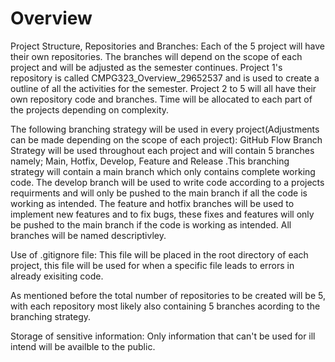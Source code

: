 # Overview

Project Structure, Repositories and Branches: Each of the 5 project will have their own repositories. The branches will depend on the scope of each project and will be adjusted as the semester continues. 
Project 1's repository is called CMPG323_Overview_29652537 and is used to create a outline of all the activities for the semester.
Project 2 to 5 will all have their own repository code and branches.
Time will be allocated to each part of the projects depending on complexity.

The following branching strategy will be used in every project(Adjustments can be made depending on the scope of each project): GitHub Flow Branch Strategy will be used throughout each project and will contain 5 branches namely; Main, Hotfix, Develop, Feature and Release .This branching strategy will contain a main branch which only contains complete working code. The develop branch will be used to write code according to a projects requirments and will only be pushed to the main branch if all the code is working as intended. The feature and hotfix branches will be used to implement new features and to fix bugs, these fixes and features will only be pushed to the main branch if the code is working as intended.
All branches will be named descriptivley. 

Use of .gitignore file: This file will be placed in the root directory of each project, this file will be used for when a specific file leads to errors in already exisiting code.

As mentioned before the total number of repositories to be created will be 5, with each repository most likely also containing 5 branches acording to the branching strategy.

Storage of sensitive information: Only information that can't be used for ill intend will be availble to the public.
